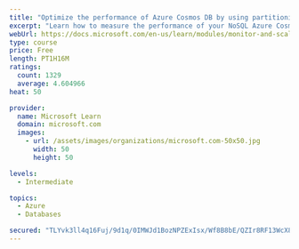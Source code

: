 ```yaml
---
title: "Optimize the performance of Azure Cosmos DB by using partitioning and indexing strategies"
excerpt: "Learn how to measure the performance of your NoSQL Azure Cosmos DB database, by monitoring, partitioning, and indexing"
webUrl: https://docs.microsoft.com/en-us/learn/modules/monitor-and-scale-cosmos-db/
type: course
price: Free
length: PT1H16M
ratings:
  count: 1329
  average: 4.604966
heat: 50

provider:
  name: Microsoft Learn
  domain: microsoft.com
  images:
    - url: /assets/images/organizations/microsoft.com-50x50.jpg
      width: 50
      height: 50

levels:
  - Intermediate

topics:
  - Azure
  - Databases

secured: "TLYvk3ll4q16Fuj/9d1q/0IMWJd1BozNPZExIsx/Wf8B8bE/QZIr8RF13WcX8Wk+Mnne9+XYor2RcuwCOu34IeIbsXwu2ZstbIQYHLsQM0aEtzJh4viJ6Q5ZtzSnh0PYGcCWNJeKW8SBub4Wj9mzdW2tfqIwOIpqx30jz7yZicBVB8uFicC7NyQS3vhTDPe+3Ui6dYMDrFcEeoUId4Tk5VfGEeJgonW/5nb5K3F8oojiSTGRujaM9OumR2I9dSmrrgo6DVF71enOcpx8zcaY5hXX4w0a30SKzw7YNn2kX7NPu9XnH0hiky+cBTBHxzAGZfvV8/LyRy62bs0g0gayYYperAJaairbWI3Y0n6dlJwN4tBsrw6C80wXAyQHQewT0AvzQ6ZZkl5Z/to6WuJ+ZmziKxfRtk6OXanVnCah31c=;n0enH43TSc2lTYNnMsdqAA=="
---
```


